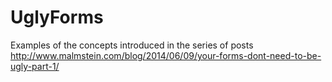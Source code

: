 UglyForms
=========

Examples of the concepts introduced in the series of posts http://www.malmstein.com/blog/2014/06/09/your-forms-dont-need-to-be-ugly-part-1/
